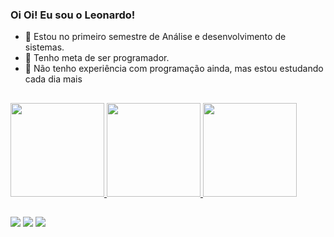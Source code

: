 ### Oi Oi! Eu sou o Leonardo!

- 🖤 Estou no primeiro semestre de Análise e desenvolvimento de sistemas.
- 🖤 Tenho meta de ser programador. 
- 🖤 Não tenho experiência com programação ainda, mas estou estudando cada dia mais

##

<div>
  <a href="https://github.com/KinoDesu">
  <img height="150em" src="https://github-readme-stats.vercel.app/api?username=KinoDesu&show_icons=true&theme=github_dark&include_all_commits=true&count_private=true"/>
  <img height="150em" align=" right" src="https://i.imgur.com/dEZZwVm.gif"/>
  <img height="150em" src="https://github-readme-stats.vercel.app/api/top-langs/?username=KinoDesu&layout=compact&langs_count=7&theme=github_dark"/>
  
</div>

##

<div> 
  <a href="https://www.instagram.com/leo_fujimura/" target="_blank"><img src="https://img.shields.io/badge/-Instagram-%23E4405F?style=for-the-badge&logo=instagram&logoColor=white" target="_blank"></a>
  <a href = "mailto:leonardo.fujimura123@gmail.com"><img src="https://img.shields.io/badge/-Gmail-%23333?style=for-the-badge&logo=gmail&logoColor=white" target="_blank"></a>
  <a href="https://www.linkedin.com/in/leonardo-noboru-machado-fujimura" target="_blank"><img src="https://img.shields.io/badge/-LinkedIn-%230077B5?style=for-the-badge&logo=linkedin&logoColor=white" target="_blank"></a> 
</div>
